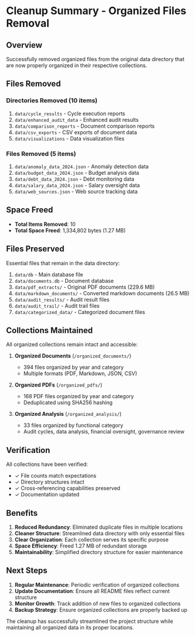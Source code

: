 # Cleanup Summary - Organized Files Removal

## Overview

Successfully removed organized files from the original data directory that are now properly organized in their respective collections.

## Files Removed

### Directories Removed (10 items)
1. `data/cycle_results` - Cycle execution reports
2. `data/enhanced_audit_data` - Enhanced audit results
3. `data/comparison_reports` - Document comparison reports
4. `data/csv_exports` - CSV exports of document data
5. `data/visualizations` - Data visualization files

### Files Removed (5 items)
1. `data/anomaly_data_2024.json` - Anomaly detection data
2. `data/budget_data_2024.json` - Budget analysis data
3. `data/debt_data_2024.json` - Debt monitoring data
4. `data/salary_data_2024.json` - Salary oversight data
5. `data/web_sources.json` - Web source tracking data

## Space Freed
- **Total Items Removed**: 10
- **Total Space Freed**: 1,334,802 bytes (1.27 MB)

## Files Preserved

Essential files that remain in the data directory:
1. `data/db` - Main database file
2. `data/documents.db` - Document database
3. `data/pdf_extracts/` - Original PDF documents (229.6 MB)
4. `data/markdown_documents/` - Converted markdown documents (26.5 MB)
5. `data/audit_results/` - Audit result files
6. `data/audit_trail/` - Audit trail files
7. `data/categorized_data/` - Categorized document files

## Collections Maintained

All organized collections remain intact and accessible:

1. **Organized Documents** (`/organized_documents/`)
   - 394 files organized by year and category
   - Multiple formats (PDF, Markdown, JSON, CSV)

2. **Organized PDFs** (`/organized_pdfs/`)
   - 168 PDF files organized by year and category
   - Deduplicated using SHA256 hashing

3. **Organized Analysis** (`/organized_analysis/`)
   - 33 files organized by functional category
   - Audit cycles, data analysis, financial oversight, governance review

## Verification

All collections have been verified:
- ✓ File counts match expectations
- ✓ Directory structures intact
- ✓ Cross-referencing capabilities preserved
- ✓ Documentation updated

## Benefits

1. **Reduced Redundancy**: Eliminated duplicate files in multiple locations
2. **Cleaner Structure**: Streamlined data directory with only essential files
3. **Clear Organization**: Each collection serves its specific purpose
4. **Space Efficiency**: Freed 1.27 MB of redundant storage
5. **Maintainability**: Simplified directory structure for easier maintenance

## Next Steps

1. **Regular Maintenance**: Periodic verification of organized collections
2. **Update Documentation**: Ensure all README files reflect current structure
3. **Monitor Growth**: Track addition of new files to organized collections
4. **Backup Strategy**: Ensure organized collections are properly backed up

The cleanup has successfully streamlined the project structure while maintaining all organized data in its proper locations.